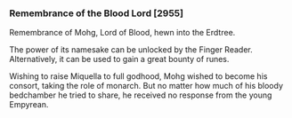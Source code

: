 ### Remembrance of the Blood Lord [2955]

Remembrance of Mohg, Lord of Blood, hewn into the Erdtree.

The power of its namesake can be unlocked by the Finger Reader. Alternatively, it can be used to gain a great bounty of runes.

Wishing to raise Miquella to full godhood, Mohg wished to become his consort, taking the role of monarch. But no matter how much of his bloody bedchamber he tried to share, he received no response from the young Empyrean.